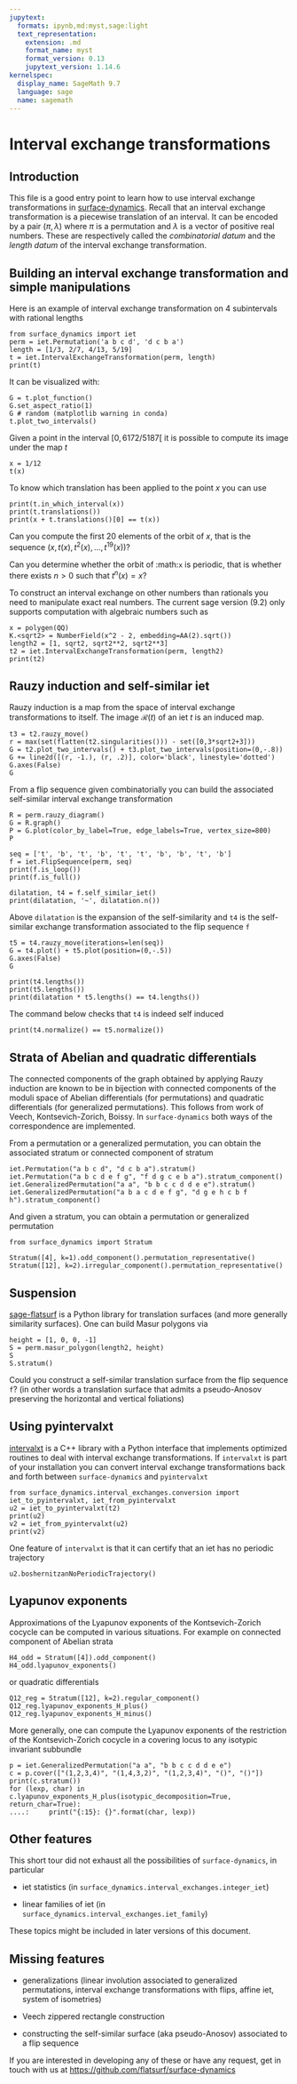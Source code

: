 ```yaml
---
jupytext:
  formats: ipynb,md:myst,sage:light
  text_representation:
    extension: .md
    format_name: myst
    format_version: 0.13
    jupytext_version: 1.14.6
kernelspec:
  display_name: SageMath 9.7
  language: sage
  name: sagemath
---
```


# Interval exchange transformations

## Introduction

This file is a good entry point to learn how to use interval exchange
transformations in [surface-dynamics](https://github.com/flatsurf/surface-dynamics).
Recall that an interval
exchange transformation is a piecewise translation of an interval. It can be
encoded by a pair $(\pi, \lambda)$ where $\pi$ is a permutation and
$\lambda$ is a vector of positive real numbers.  These are respectively
called the *combinatorial datum* and the *length datum* of the interval
exchange transformation.

## Building an interval exchange transformation and simple manipulations

Here is an example of interval exchange transformation on 4 subintervals
with rational lengths

```{code-cell}
from surface_dynamics import iet
perm = iet.Permutation('a b c d', 'd c b a')
length = [1/3, 2/7, 4/13, 5/19]
t = iet.IntervalExchangeTransformation(perm, length)
print(t)
```

It can be visualized with:

```{code-cell}
G = t.plot_function()
G.set_aspect_ratio(1)
G # random (matplotlib warning in conda)
t.plot_two_intervals()
```

Given a point in the interval $[0, 6172/5187[$ it is possible to compute
its image under the map $t$

```{code-cell}
x = 1/12
t(x)
```

To know which translation has been applied to the point $x$ you can
use

```{code-cell}
print(t.in_which_interval(x))
print(t.translations())
print(x + t.translations()[0] == t(x))
```

Can you compute the first 20 elements of the orbit of $x$, that is the
sequence $(x, t(x), t^2(x), \ldots, t^{19}(x))$?

Can you determine whether the orbit of :math:`x` is periodic, that is whether
there exists $n > 0$ such that $t^n(x) = x$?

To construct an interval exchange on other numbers than rationals you need
to manipulate exact real numbers. The current sage version (9.2) only supports
computation with algebraic numbers such as

```{code-cell}
x = polygen(QQ)
K.<sqrt2> = NumberField(x^2 - 2, embedding=AA(2).sqrt())
length2 = [1, sqrt2, sqrt2**2, sqrt2**3]
t2 = iet.IntervalExchangeTransformation(perm, length2)
print(t2)
```

## Rauzy induction and self-similar iet

Rauzy induction is a map from the space of interval exchange transformations to itself.
The image $\mathcal{R}(t)$ of an iet $t$ is an induced map.

```{code-cell}
t3 = t2.rauzy_move()
r = max(set(flatten(t2.singularities())) - set([0,3*sqrt2+3]))
G = t2.plot_two_intervals() + t3.plot_two_intervals(position=(0,-.8))
G += line2d([(r, -1.), (r, .2)], color='black', linestyle='dotted')
G.axes(False)
G
```

From a flip sequence given combinatorially you can build the associated self-similar
interval exchange transformation

```{code-cell}
R = perm.rauzy_diagram()
G = R.graph()
P = G.plot(color_by_label=True, edge_labels=True, vertex_size=800)
P
```

```{code-cell}
seq = ['t', 'b', 't', 'b', 't', 't', 'b', 'b', 't', 'b']
f = iet.FlipSequence(perm, seq)
print(f.is_loop())
print(f.is_full())
```

```{code-cell}
dilatation, t4 = f.self_similar_iet()
print(dilatation, '~', dilatation.n())
```

Above ``dilatation`` is the expansion of the self-similarity and ``t4`` is the self-similar
exchange transformation associated to the flip sequence ``f``

```{code-cell}
t5 = t4.rauzy_move(iterations=len(seq))
G = t4.plot() + t5.plot(position=(0,-.5))
G.axes(False)
G
```

```{code-cell}
print(t4.lengths())
print(t5.lengths())
print(dilatation * t5.lengths() == t4.lengths())
```

The command below checks that ``t4`` is indeed self induced

```{code-cell}
print(t4.normalize() == t5.normalize())
```

## Strata of Abelian and quadratic differentials

The connected components of the graph obtained by applying Rauzy induction are known
to be in bijection with connected components of the moduli space of Abelian differentials
(for permutations) and quadratic differentials (for generalized permutations). This follows
from work of Veech, Kontsevich-Zorich, Boissy. In `surface-dynamics` both ways of the
correspondence are implemented.

From a permutation or a generalized permutation, you can obtain the associated
stratum or connected component of stratum
```{code-cell}
iet.Permutation("a b c d", "d c b a").stratum()
iet.Permutation("a b c d e f g", "f d g c e b a").stratum_component()
iet.GeneralizedPermutation("a a", "b b c c d d e e").stratum()
iet.GeneralizedPermutation("a b a c d e f g", "d g e h c b f h").stratum_component()
```

And given a stratum, you can obtain a permutation or generalized permutation
```{code-cell}
from surface_dynamics import Stratum

Stratum([4], k=1).odd_component().permutation_representative()
Stratum([12], k=2).irregular_component().permutation_representative()
```

## Suspension

[sage-flatsurf](https://flatsurf.github.io/sage-flatsurf/) is a Python library for translation
surfaces (and more generally similarity surfaces). One can build Masur polygons via

```{code-cell}
height = [1, 0, 0, -1]
S = perm.masur_polygon(length2, height)
S
S.stratum()
```

Could you construct a self-similar translation surface from the flip sequence ``f``? (in other words
a translation surface that admits a pseudo-Anosov preserving the horizontal and vertical
foliations)

## Using pyintervalxt

[intervalxt](https://github.com/flatsurf/intervalxt) is a C++ library with a Python interface
that implements optimized routines to deal with interval exchange
transformations. If ``intervalxt`` is part of your installation you can convert
interval exchange transformations back and forth between ``surface-dynamics``
and ``pyintervalxt``

```{code-cell}
from surface_dynamics.interval_exchanges.conversion import iet_to_pyintervalxt, iet_from_pyintervalxt
u2 = iet_to_pyintervalxt(t2)
print(u2)
v2 = iet_from_pyintervalxt(u2)
print(v2)
```

One feature of ``intervalxt`` is that it can certify that an iet has no periodic trajectory

```{code-cell}
u2.boshernitzanNoPeriodicTrajectory()
```

## Lyapunov exponents

Approximations of the Lyapunov exponents of the Kontsevich-Zorich cocycle can be computed in various
situations. For example on connected component of Abelian strata
```{code-cell}
H4_odd = Stratum([4]).odd_component()
H4_odd.lyapunov_exponents()
```
or quadratic differentials
```{code-cell}
Q12_reg = Stratum([12], k=2).regular_component()
Q12_reg.lyapunov_exponents_H_plus()
Q12_reg.lyapunov_exponents_H_minus()
```

More generally, one can compute the Lyapunov exponents of the restriction of
the Kontsevich-Zorich cocycle in a covering locus to any isotypic invariant
subbundle
```{code-cell}
p = iet.GeneralizedPermutation("a a", "b b c c d d e e")
c = p.cover(["(1,2,3,4)", "(1,4,3,2)", "(1,2,3,4)", "()", "()"])
print(c.stratum())
for (lexp, char) in c.lyapunov_exponents_H_plus(isotypic_decomposition=True, return_char=True):
....:     print("{:15}: {}".format(char, lexp))
```

## Other features

This short tour did not exhaust all the possibilities of ``surface-dynamics``, in particular

- iet statistics (in `surface_dynamics.interval_exchanges.integer_iet`)

- linear families of iet (in `surface_dynamics.interval_exchanges.iet_family`)

These topics might be included in later versions of this document.

## Missing features

- generalizations (linear involution associated to generalized permutations,
  interval exchange transformations with flips, affine iet, system of isometries)

- Veech zippered rectangle construction

- constructing the self-similar surface (aka pseudo-Anosov) associated to a
  flip sequence

If you are interested in developing any of these or have any request, get in
touch with us at https://github.com/flatsurf/surface-dynamics
